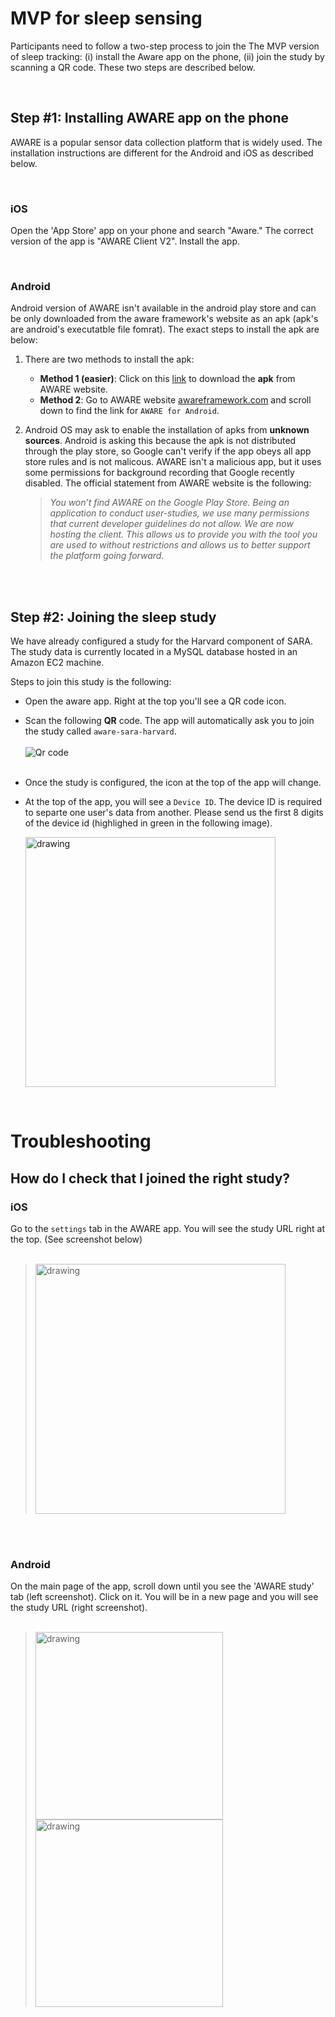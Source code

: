 # MVP for sleep sensing

Participants need to follow a two-step process to join the The MVP version of sleep tracking: (i) install the Aware app on the phone, (ii) join the study by scanning a QR code. These two steps are described below.


<br>

## Step #1: Installing AWARE app on the phone

AWARE is a popular sensor data collection platform that is widely used. The installation instructions are different for the Android and iOS as described below. 

<br>

### iOS
Open the 'App Store' app on your phone and search "Aware." The correct version of the app is "AWARE Client V2". Install the app.  

<br>

### Android
Android version of AWARE isn't available in the android play store and can be only downloaded from the aware framework's website as an apk (apk's are android's executatble file fomrat). The exact steps to install the apk are below:

1. There are two methods to install the apk: 

     
     - **Method 1 (easier)**: Click on this [link](http://jenkins.awareframework.com/job/com.aware.phone/lastSuccessfulBuild/artifact/aware-phone/build/outputs/apk/release/aware-phone-armeabi-release.apk) to download the **apk** from AWARE website. 
     - **Method 2**: Go to AWARE website [awareframework.com](https://awareframework.com/) and scroll down to find the link for `AWARE for Android`.  

2. Android OS may ask to enable the installation of apks from **unknown sources**. Android is asking this because the apk is not distributed through the play store, so Google can't verify if the app obeys all app store rules and is not malicous. AWARE isn't a malicious app, but it uses some permissions for background recording that Google recently disabled. The official statement from AWARE website is the following:

    > *You won’t find AWARE on the Google Play Store. Being an application to conduct user-studies, we use many permissions that current developer guidelines do not allow. We are now hosting the client. This allows us to provide you with the tool you are used to without restrictions and allows us to better support the platform going forward.*



<br>
<br>

## Step #2: Joining the sleep study
We have already configured a study for the Harvard component of SARA. The study data is currently located in a MySQL database hosted in an Amazon EC2 machine.

Steps to join this study is the following:
- Open the aware app. Right at the top you'll see a QR code icon.
- Scan the following **QR** code. The app will automatically ask you to join the study called `aware-sara-harvard`.
    <br>
    <br>
    ![Qr code](https://temp-files-for-mash.s3.amazonaws.com/aware-harvard-qr-code.png)
    <br>
    <br>
- Once the study is configured, the icon at the top of the app will change. 
- At the top of the app, you will see a `Device ID`. The device ID is required to separte one user's data from another. Please send us the first 8 digits of the device id (highlighed in green in the following image).

    <img src="https://temp-files-for-mash.s3.amazonaws.com/aware-study-ios-successful-study-device-id.png" alt="drawing" width="400"/>
<br>

# Troubleshooting
## How do I check that I joined the right study?

### iOS 
Go to the `settings` tab in the AWARE app. You will see the study URL right at the top. (See screenshot below)
<br>
<br>
> <img src="https://temp-files-for-mash.s3.amazonaws.com/aware-study-ios-successful-study.jpg" alt="drawing" width="400"/>
<br>
<br>

### Android 
On the main page of the app, scroll down until you see the 'AWARE study' tab (left screenshot). Click on it. You will be in a new page and you will see the study URL (right screenshot). 
<br>
<br>
> <img src="https://temp-files-for-mash.s3.amazonaws.com/aware-study-android-successful-study-1.png" alt="drawing" width="300"/>
> <img src="https://temp-files-for-mash.s3.amazonaws.com/aware-study-android-successful-study-2.png" alt="drawing" width="300"/>
<br>
<br>








